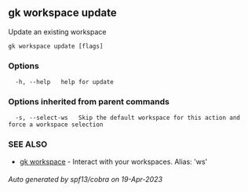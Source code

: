 ## gk workspace update

Update an existing workspace

```
gk workspace update [flags]
```

### Options

```
  -h, --help   help for update
```

### Options inherited from parent commands

```
  -s, --select-ws   Skip the default workspace for this action and force a workspace selection
```

### SEE ALSO

* [gk workspace](gk_workspace.md)	 - Interact with your workspaces. Alias: 'ws'

###### Auto generated by spf13/cobra on 19-Apr-2023
